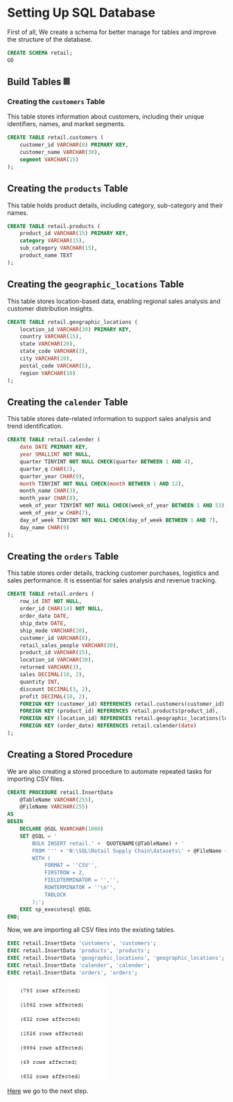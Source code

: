# Setting Up SQL Database

First of all, We create a schema for better manage for tables and improve the structure of the database.

```SQL
CREATE SCHEMA retail;
GO
```

## Build Tables 𝄜

### Creating the `customers` Table

This table stores information about customers, including their unique identifiers, names, and market segments.

```SQL
CREATE TABLE retail.customers (
	customer_id VARCHAR(8) PRIMARY KEY,
	customer_name VARCHAR(30),
	segment VARCHAR(15)
);
```

## Creating the `products` Table

This table holds product details, including category, sub-category and their names.

```SQL
CREATE TABLE retail.products (
	product_id VARCHAR(15) PRIMARY KEY,
	category VARCHAR(15),
	sub_category VARCHAR(15),
	product_name TEXT
);
```

## Creating the `geographic_locations` Table

This table stores location-based data, enabling regional sales analysis and customer distribution insights.

```SQL
CREATE TABLE retail.geographic_locations (
	location_id VARCHAR(30) PRIMARY KEY,
	country VARCHAR(15),
	state VARCHAR(20),
	state_code VARCHAR(2),
	city VARCHAR(20),
	postal_code VARCHAR(5),
	region VARCHAR(10)
);
```

## Creating the `calender` Table

This table stores date-related information to support sales analysis and trend identification.

```SQL
CREATE TABLE retail.calender (
	date DATE PRIMARY KEY,
	year SMALLINT NOT NULL,
	quarter TINYINT NOT NULL CHECK(quarter BETWEEN 1 AND 4),
	quarter_q CHAR(2),
	quarter_year CHAR(9),
	month TINYINT NOT NULL CHECK(month BETWEEN 1 AND 12),
	month_name CHAR(3),
	month_year CHAR(8),
	week_of_year TINYINT NOT NULL CHECK(week_of_year BETWEEN 1 AND 53),
	week_of_year_w CHAR(7),
	day_of_week TINYINT NOT NULL CHECK(day_of_week BETWEEN 1 AND 7),
	day_name CHAR(9)
);
```

## Creating the `orders` Table

This table stores order details, tracking customer purchases, logistics and sales performance. It is essential for sales analysis and revenue tracking.

```SQL
CREATE TABLE retail.orders (
	row_id INT NOT NULL,
	order_id CHAR(14) NOT NULL,
	order_date DATE,
	ship_date DATE,
	ship_mode VARCHAR(20),
	customer_id VARCHAR(8),
	retail_sales_people VARCHAR(30),
	product_id VARCHAR(15),
	location_id VARCHAR(30),
	returned VARCHAR(3),
	sales DECIMAL(10, 2),
	quantity INT,
	discount DECIMAL(3, 2),
	profit DECIMAL(10, 2),
	FOREIGN KEY (customer_id) REFERENCES retail.customers(customer_id),
	FOREIGN KEY (product_id) REFERENCES retail.products(product_id),
	FOREIGN KEY (location_id) REFERENCES retail.geographic_locations(location_id),
	FOREIGN KEY (order_date) REFERENCES retail.calender(date)
);
```

## Creating a Stored Procedure

We are also creating a stored procedure to automate repeated tasks for importing CSV files.

```SQL
CREATE PROCEDURE retail.InsertData
	@TableName VARCHAR(255),
	@FileName VARCHAR(255)
AS
BEGIN
	DECLARE @SQL NVARCHAR(1000)
	SET @SQL = '
		BULK INSERT retail.' +  QUOTENAME(@TableName) + '
		FROM ''' + 'N:\SQL\Retail Supply Chain\datasets\' + @FileName + '.csv' + '''
		WITH (
			FORMAT = ''CSV'',
			FIRSTROW = 2,
			FIELDTERMINATOR = '','',
			ROWTERMINATOR = ''\n'',
			TABLOCK
		);';
	EXEC sp_executesql @SQL
END;
```

Now, we are importing all CSV files into the existing tables.

```SQL
EXEC retail.InsertData 'customers', 'customers';
EXEC retail.InsertData 'products', 'products';
EXEC retail.InsertData 'geographic_locations', 'geographic_locations';
EXEC retail.InsertData 'calender', 'calender';
EXEC retail.InsertData 'orders', 'orders';
```

<img alt="s1" src="https://raw.githubusercontent.com/nyanlinhtike-yc/Retail-Supply-Chain/refs/heads/main/images/s1.png">

[Here] we go to the next step.

[Here]: https://github.com/nyanlinhtike-yc/Retail-Supply-Chain/blob/main/reports/Checking%20Data%20Integrity.md
